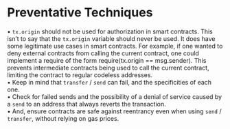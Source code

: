 # Preventative Techniques

• `tx.origin` should not be used for authorization in smart contracts. This isn’t to say that the `tx.origin` variable should never be used. It does have some legitimate use cases in smart contracts. For example, if one wanted to deny external contracts from calling the current contract, one could implement a require of the form require\(tx.origin == msg.sender\). This prevents intermediate contracts being used to call the current contract, limiting the contract to regular codeless addresses.  
• Keep in mind that `transfer` / `send` can fail, and the specificities of each one.  
• Check for failed sends and the possibility of a denial of service caused by a `send` to an address that always reverts the transaction.  
• And, ensure contracts are safe against reentrancy even when using `send` / `transfer`, without relying on gas prices.

